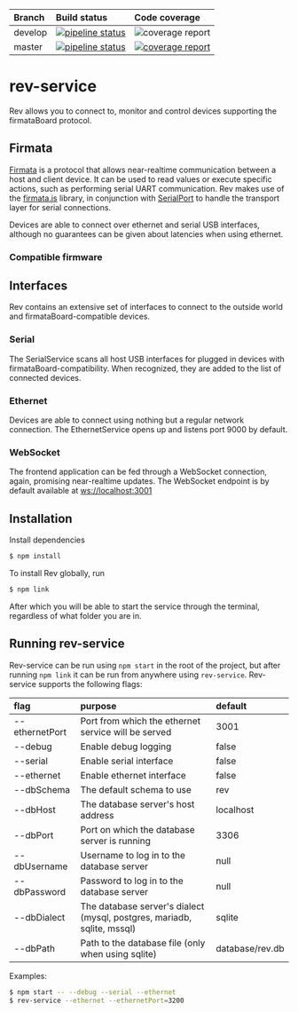 |Branch|Build status|Code coverage|
|:---- |:---------- |:----------- |
|develop|[![pipeline status](https://gitlab.com/daftfox/rev-service/badges/develop/pipeline.svg)](https://gitlab.com/daftfox/rev-service/pipelines)|![coverage report](https://gitlab.com/daftfox/rev-service/badges/develop/coverage.svg)|
|master|[![pipeline status](https://gitlab.com/daftfox/rev-service/badges/master/pipeline.svg)](https://gitlab.com/daftfox/rev-service/pipelines)|[![coverage report](https://gitlab.com/daftfox/rev-service/badges/master/coverage.svg)](https://daftfox.gitlab.io/rev-service/reports/coverage/index.html)|

# rev-service
Rev allows you to connect to, monitor and control devices supporting the
firmataBoard protocol.

## Firmata
[Firmata](http://firmata.org/wiki/Main_Page) is a protocol that allows
near-realtime communication between a host and client device. It can be used to read values or execute specific actions, such as performing
serial UART communication. Rev makes use of the [firmata.js](https://github.com/firmata/firmata.js/tree/master/packages/firmata.js) library, 
in conjunction with [SerialPort](https://www.npmjs.com/package/serialport) to handle the transport layer for serial connections.

Devices are able to connect over ethernet and serial USB interfaces, although no guarantees can be given about latencies when using ethernet.

### Compatible firmware

## Interfaces
Rev contains an extensive set of interfaces to connect to the outside world and firmataBoard-compatible devices.

### Serial
The SerialService scans all host USB interfaces for plugged in devices with firmataBoard-compatibility. When recognized, they are added to the list of connected devices.

### Ethernet
Devices are able to connect using nothing but a regular network connection. The EthernetService opens up and listens port 9000 by default.

### WebSocket
The frontend application can be fed through a WebSocket connection, again, promising near-realtime updates.
The WebSocket endpoint is by default available at <ws://localhost:3001>

## Installation
Install dependencies
```sh
$ npm install
```

To install Rev globally, run
```sh
$ npm link
```
After which you will be able to start the service through the terminal, regardless of what folder you are in.

## Running rev-service
Rev-service can be run using `npm start` in the root of the project, but after running `npm link` it can be run from anywhere
using `rev-service`. Rev-service supports the following flags:

|      flag      |      purpose       |    default   |
|:-------------- |:------------------ |:------------ |
| --ethernetPort | Port from which the ethernet service will be served | 3001 |
| --debug        | Enable debug logging | false |
| --serial       | Enable serial interface | false |
| --ethernet     | Enable ethernet interface | false |
| --dbSchema     | The default schema to use | rev |
| --dbHost       | The database server's host address | localhost |
| --dbPort       | Port on which the database server is running | 3306 |
| --dbUsername   | Username to log in to the database server | null |
| --dbPassword   | Password to log in to the database server | null |
| --dbDialect    | The database server's dialect (mysql, postgres, mariadb, sqlite, mssql) | sqlite |
| --dbPath       | Path to the database file (only when using sqlite) | database/rev.db |

Examples:
```sh
$ npm start -- --debug --serial --ethernet
$ rev-service --ethernet --ethernetPort=3200
```